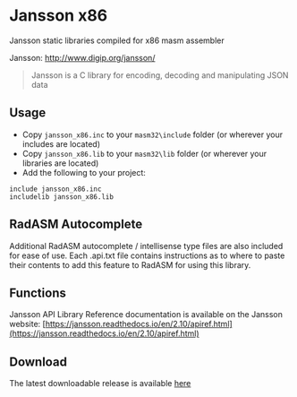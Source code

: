# Jansson x86

Jansson static libraries compiled for x86 masm assembler 

Jansson: http://www.digip.org/jansson/

> Jansson is a C library for encoding, decoding and manipulating JSON data
>

## Usage

* Copy `jansson_x86.inc` to your `masm32\include` folder (or wherever your includes are located)
* Copy `jansson_x86.lib` to your `masm32\lib` folder (or wherever your libraries are located)
* Add the following to your project:
```assembly
include jansson_x86.inc
includelib jansson_x86.lib
```

## RadASM Autocomplete
Additional RadASM autocomplete / intellisense type files are also included for ease of use. Each .api.txt file contains instructions as to where to paste their contents to add this feature to RadASM for using this library.

## Functions

Jansson API Library Reference documentation is available on the Jansson website: [https://jansson.readthedocs.io/en/2.10/apiref.html](https://jansson.readthedocs.io/en/2.10/apiref.html)

## Download

The latest downloadable release is available [here](https://github.com/mrfearless/libraries/blob/master/releases/Jansson_x86.zip?raw=true)